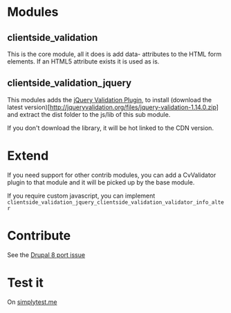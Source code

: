 # Modules

## clientside_validation

This is the core module, all it does is add data- attributes to the HTML
form elements. If an HTML5 attribute exists it is used as is.

## clientside_validation_jquery

This modules adds the [jQuery Validation Plugin](http://jqueryvalidation.org/),
to install (download the latest version)[http://jqueryvalidation.org/files/jquery-validation-1.14.0.zip]
and extract the dist folder to the js/lib of this sub module.

If you don't download the library, it will be hot linked to the CDN version.

# Extend

If you need support for other contrib modules, you can add a CvValidator plugin
to that module and it will be picked up by the base module.

If you require custom javascript, you can implement ```clientside_validation_jquery_clientside_validation_validator_info_alter```

# Contribute

See the [Drupal 8 port issue](https://www.drupal.org/node/2610804)

# Test it

On [simplytest.me](https://simplytest.me/project/clientside_validation/8.x-1.x)

